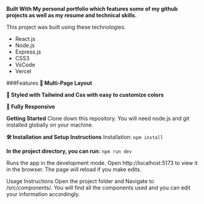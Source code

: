 **Built With
My personal portfolio which features some of my github projects as well as my resume and technical skills.**

This project was built using these technologies.

- React.js
- Node.js
- Express.js
- CSS3
- VsCode
- Vercel

###Features
**📖 Multi-Page Layout**

**🎨 Styled with Tailwind and Css with easy to customize colors**

**📱 Fully Responsive**

**Getting Started**
Clone down this repository. You will need node.js and git installed globally on your machine.

**🛠 Installation and Setup Instructions**
Installation:  `npm install`

**In the project directory, you can run:** `npm run dev`

Runs the app in the development mode.
Open http://localhost:5173 to view it in the browser. The page will reload if you make edits.

Usage Instructions
Open the project folder and Navigate to /src/components/.
You will find all the components used and you can edit your information accordingly.
